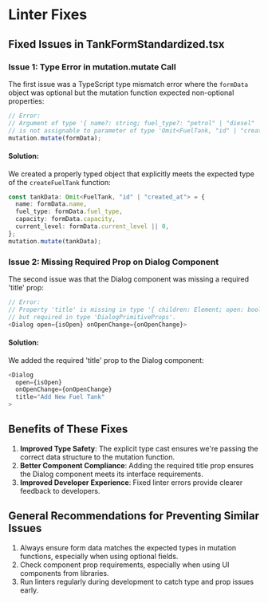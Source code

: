# Linter Fixes

## Fixed Issues in TankFormStandardized.tsx

### Issue 1: Type Error in mutation.mutate Call

The first issue was a TypeScript type mismatch error where the `formData` object was optional but the mutation function expected non-optional properties:

```typescript
// Error:
// Argument of type '{ name?: string; fuel_type?: "petrol" | "diesel" | "cng"; capacity?: number; current_level?: number; }'
// is not assignable to parameter of type 'Omit<FuelTank, "id" | "created_at">'.
mutation.mutate(formData);
```

#### Solution:

We created a properly typed object that explicitly meets the expected type of the `createFuelTank` function:

```typescript
const tankData: Omit<FuelTank, "id" | "created_at"> = {
  name: formData.name,
  fuel_type: formData.fuel_type,
  capacity: formData.capacity,
  current_level: formData.current_level || 0,
};
mutation.mutate(tankData);
```

### Issue 2: Missing Required Prop on Dialog Component

The second issue was that the Dialog component was missing a required 'title' prop:

```typescript
// Error:
// Property 'title' is missing in type '{ children: Element; open: boolean; onOpenChange: (open: boolean) => void; }'
// but required in type 'DialogPrimitiveProps'.
<Dialog open={isOpen} onOpenChange={onOpenChange}>
```

#### Solution:

We added the required 'title' prop to the Dialog component:

```typescript
<Dialog
  open={isOpen}
  onOpenChange={onOpenChange}
  title="Add New Fuel Tank"
>
```

## Benefits of These Fixes

1. **Improved Type Safety**: The explicit type cast ensures we're passing the correct data structure to the mutation function.
2. **Better Component Compliance**: Adding the required title prop ensures the Dialog component meets its interface requirements.
3. **Improved Developer Experience**: Fixed linter errors provide clearer feedback to developers.

## General Recommendations for Preventing Similar Issues

1. Always ensure form data matches the expected types in mutation functions, especially when using optional fields.
2. Check component prop requirements, especially when using UI components from libraries.
3. Run linters regularly during development to catch type and prop issues early.
